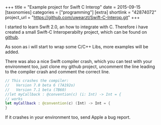 +++
title = "Example project for Swift C Interop"
date = 2015-09-15
[taxonomies]
categories = ["programming"]
[extra]
shortlink = "42874072"
project_url = "https://github.com/uwearzt/Swift-C-Interop.git"
+++

I started to learn Swift 2.0, an how to integrate with C. Therefore i have created a small Swift-C Interoperabilty
project, which can be found on [github](https://github.com/uwearzt/Swift-C-Interop.git).

As soon as i will start to wrap some C/C++ Libs, more examples will be added.

There was also a nice Swift compiler crash, which you can test with your environment too, just clone my github
project, uncomment the line leading to the compiler crash and comment the correct line.

<!-- more -->

```swift
// This crashes the compiler:
//   Version 7.0 beta 6 (7A192o)
//   Version 7.1 beta (7B60)
//let myCallback : @convention(c) (i: Int) -> Int = {
// works
let myCallback : @convention(c) (Int) -> Int = {
}
```

If it crashes in your environment too, send Apple a bug report.
